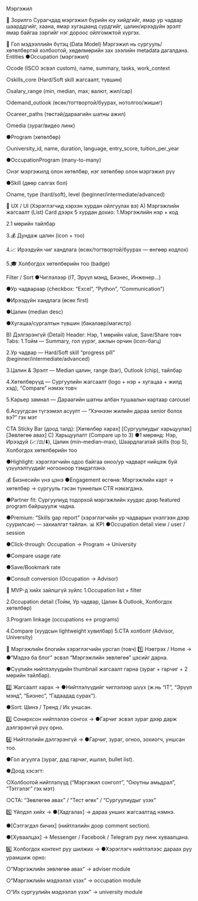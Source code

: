 Мэргэжил

🎯 Зорилго
Сурагчдад мэргэжил бүрийн юу хийдгийг, ямар ур чадвар шаарддгийг, хаана, ямар хугацаанд сурдгийг, цалин/ирээдүйн эрэлт ямар байгаа зэргийг нэг дороос ойлгомжтой хүргэх.



🧭 Гол мэдээллийн бүтэц (Data Model)
Мэргэжил нь сургууль/хөтөлбөртэй холбоотой, хөдөлмөрийн зах зээлийн metadata дагалдана.
Entities
●Occupation (мэргэжил)

○code (ISCO эсвэл custom), name, summary, tasks, work_context

○skills_core (Hard/Soft skill жагсаалт, түвшин)

○salary_range (min, median, max; валют, жил/сар)

○demand_outlook (өсөх/тогтвортой/буурах, нотолгоо/жишиг)

○career_paths (төстэй/дараагийн шатны ажил)

○media (зураг/видео линк)

●Program (хөтөлбөр)

○university_id, name, duration, language, entry_score, tuition_per_year

●OccupationProgram (many-to-many)

○нэг мэргэжилд олон хөтөлбөр, нэг хөтөлбөр олон мэргэжил рүү

●Skill (дөөр салгах бол)

○name, type (hard/soft), level (beginner/intermediate/advanced)




🎨 UX / UI (Хэрэглэгчид хэрхэн хурдан ойлгуулах вэ)
A) Мэргэжлийн жагсаалт (List)
Card дээрх 5 хурдан дохио:
1.Мэргэжлийн нэр + код

2.1 мөрийн тайлбар

3.💰 Дундаж цалин (icon + тоо)

4.📈 Ирээдүйн чиг хандлага (өсөх/тогтвортой/буурах — өнгөөр кодлох)

5.🎓 Холбогдох хөтөлбөрийн тоо (badge)

Filter / Sort
●Чиглэлээр (IT, Эрүүл мэнд, Бизнес, Инженер…)

●Ур чадвараар (checkbox: “Excel”, “Python”, “Communication”)

●Ирээдүйн хандлага (өсөх first)

●Цалин (median desc)

●Хугацаа/сургалтын түвшин (бакалавр/магистр)

B) Дэлгэрэнгүй (Detail)
Header: Нэр, 1 мөрийн value, Save/Share товч
 Tabs:
1.Тойм — Summary, гол үүрэг, ажлын орчин (icon-багц)

2.Ур чадвар — Hard/Soft skill “progress pill” (beginner/intermediate/advanced)

3.Цалин & Эрэлт — Median цалин, range (bar), Outlook (chip), тайлбар

4.Хөтөлбөрүүд — Сургуулийн жагсаалт (logo + нэр + хугацаа + жилд хэд), “Compare” нэмэх товч

5.Карьер замнал — Дараагийн шатны албан тушаалын картаар carousel

6.Асуугдсан түгээмэл асуулт — “Хэчнээн жилийн дараа senior болох вэ?” гэх мэт

CTA Sticky Bar (доод талд):
 [Хөтөлбөр харах] [Сургуулиудыг харьцуулах] [Зөвлөгөө авах]
C) Харьцуулалт (Compare up to 3)
●1 мөрөнд: Нэр, Ирээдүй (📈/⚖️/⬇️), Цалин (min–median–max), Шаардлагатай skills (top 5), Холбогдох хөтөлбөрийн тоо

●Highlight: хэрэглэгчийн одоо байгаа оноо/ур чадварт нийцэж буй үзүүлэлтүүдийг ногооноор тэмдэглэнэ.


💰 Бизнесийн үнэ цэнэ
●Engagement өсгөнө: Мэргэжлийн карт → хөтөлбөр → сургууль гэсэн туннелын CTR нэмэгдэнэ.

●Partner fit: Сургуулиуд тодорхой мэргэжлийн хуудас дээр featured program байршуулж чадна.

●Premium: “Skills gap report” (хэрэглэгчийн ур чадварын үнэлгээн дээр суурилсан) — захиалгат тайлан.
📊 KPI
●Occupation detail view / user / session

●Click-through: Occupation → Program → University

●Compare usage rate

●Save/Bookmark rate

●Consult conversion (Occupation → Advisor)


🧪 MVP-д хийх зайлшгүй зүйлс
1.Occupation list + filter

2.Occupation detail (Тойм, Ур чадвар, Цалин & Outlook, Холбогдох хөтөлбөр)

3.Program linkage (occupations ↔ programs)

4.Compare (хуудсын lightweight хувилбар)
5.CTA холболт (Advisor, University)

🧠 Мэргэжлийн блогийн хэрэглэгчийн урсгал (товч)
1️⃣ Нэвтрэх / Home →
●“Мэдээ ба блог” эсвэл “Мэргэжлийн зөвлөгөө” цэсийг дарна.

●Сүүлийн нийтлэлүүдийн thumbnail жагсаалт гарна (зураг + гарчиг + 2 мөрийн тайлбар).

2️⃣ Жагсаалт харах →
●Нийтлэлүүдийг чиглэлээр шүүх (ж.нь “IT”, “Эрүүл мэнд”, “Бизнес”, “Гадаадад сурах”).

●Sort: Шинэ / Тренд / Их уншсан.

3️⃣ Сонирхсон нийтлэлээ сонгох →
●Гарчиг эсвэл зураг дээр дарж дэлгэрэнгүй рүү орно.

4️⃣ Нийтлэлийн дэлгэрэнгүй →
●Гарчиг, зураг, огноо, зохиогч, уншсан тоо.

●Гол агуулга (зураг, дэд гарчиг, ишлэл, bullet list).

●Доод хэсэгт:

○Холбоотой нийтлэлүүд (“Мэргэжил сонголт”, “Оюутны амьдрал”, “Тэтгэлэг” гэх мэт)

○CTA: “Зөвлөгөө авах” / “Тест өгөх” / “Сургуулиудыг үзэх”

5️⃣ Үйлдэл хийх →
●[Хадгалах] → дараа унших жагсаалтад нэмнэ.

●[Сэтгэгдэл бичих] (нийтлэлийн доор comment section).

●[Хуваалцах] → Messenger / Facebook / Telegram руу линк хуваалцана.

6️⃣ Холбогдох контент руу шилжих →
●Хэрэглэгч нийтлэлээс дараах руу урамшиж орно:

○“Мэргэжлийн зөвлөгөө авах” → adviser module

○“Мэргэжлийн мэдээлэл үзэх” → occupation module

○“Их сургуулийн мэдээлэл үзэх” → university module